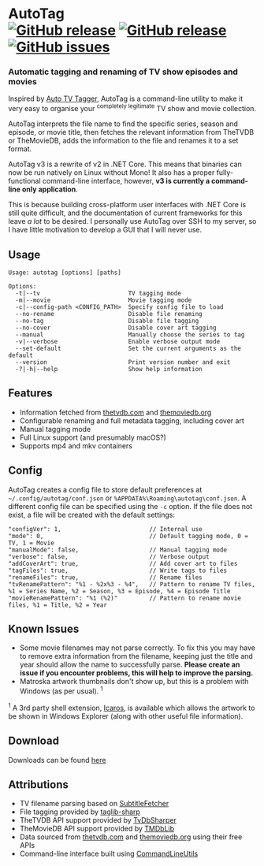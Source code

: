 # AutoTag <br/>[![GitHub release](https://img.shields.io/github/release/jamerst/AutoTag.svg)](https://github.com/jamerst/AutoTag/releases) [![GitHub release](https://img.shields.io/github/downloads/jamerst/AutoTag/total.svg)](https://github.com/jamerst/AutoTag/releases) [![GitHub issues](https://img.shields.io/github/issues/jamerst/AutoTag.svg)](https://github.com/jamerst/AutoTag/issues)

### Automatic tagging and renaming of TV show episodes and movies

Inspired by [Auto TV Tagger](https://sourceforge.net/projects/autotvtagger/), AutoTag is a command-line utility to make it very easy to organise your <sup>completely legitimate</sup> TV show and movie collection.

AutoTag interprets the file name to find the specific series, season and episode, or movie title, then fetches the relevant information from TheTVDB or TheMovieDB, adds the information to the file and renames it to a set format.

AutoTag v3 is a rewrite of v2 in .NET Core. This means that binaries can now be run natively on Linux without Mono! It also has a proper fully-functional command-line interface, however, **v3 is currently a command-line only application**.

This is because building cross-platform user interfaces with .NET Core is still quite difficult, and the documentation of current frameworks for this leave *a lot* to be desired. I personally use AutoTag over SSH to my server, so I have little motivation to develop a GUI that I will never use.

## Usage
```
Usage: autotag [options] [paths]

Options:
  -t|--tv                         TV tagging mode
  -m|--movie                      Movie tagging mode
  -c|--config-path <CONFIG_PATH>  Specify config file to load
  --no-rename                     Disable file renaming
  --no-tag                        Disable file tagging
  --no-cover                      Disable cover art tagging
  --manual                        Manually choose the series to tag
  -v|--verbose                    Enable verbose output mode
  --set-default                   Set the current arguments as the default
  --version                       Print version number and exit
  -?|-h|--help                    Show help information

```

## Features
- Information fetched from [thetvdb.com](https://www.thetvdb.com/) and [themoviedb.org](https://www.themoviedb.org/)
- Configurable renaming and full metadata tagging, including cover art
- Manual tagging mode
- Full Linux support (and presumably macOS?)
- Supports mp4 and mkv containers

## Config
AutoTag creates a config file to store default preferences at `~/.config/autotag/conf.json` or `%APPDATA%\Roaming\autotag\conf.json`. A different config file can be specified using the `-c` option. If the file does not exist, a file will be created with the default settings:
```
"configVer": 1,                         // Internal use
"mode": 0,                              // Default tagging mode, 0 = TV, 1 = Movie
"manualMode": false,                    // Manual tagging mode
"verbose": false,                       // Verbose output
"addCoverArt": true,                    // Add cover art to files
"tagFiles": true,                       // Write tags to files
"renameFiles": true,                    // Rename files
"tvRenamePattern": "%1 - %2x%3 - %4",   // Pattern to rename TV files, %1 = Series Name, %2 = Season, %3 = Episode, %4 = Episode Title
"movieRenamePattern": "%1 (%2)"         // Pattern to rename movie files, %1 = Title, %2 = Year
```

## Known Issues
- Some movie filenames may not parse correctly. To fix this you may have to remove extra information from the filename, keeping just the title and year should allow the name to successfully parse. **Please create an issue if you encounter problems, this will help to improve the parsing.**
- Matroska artwork thumbnails don't show up, but this is a problem with Windows (as per usual). <sup>1</sup>

<sup>1</sup> A 3rd party shell extension, [Icaros](http://shark007.net/tools.html), is available which allows the artwork to be shown in Windows Explorer (along with other useful file information).

## Download
Downloads can be found [here](https://github.com/jamerst/AutoTag/releases)

## Attributions
- TV filename parsing based on [SubtitleFetcher](https://github.com/pheiberg/SubtitleFetcher)
- File tagging provided by [taglib-sharp](https://github.com/mono/taglib-sharp)
- TheTVDB API support provided by [TvDbSharper](https://github.com/HristoKolev/TvDbSharper)
- TheMovieDB API support provided by [TMDbLib](https://github.com/LordMike/TMDbLib)
- Data sourced from [thetvdb.com](https://www.thetvdb.com/) and [themoviedb.org](https://www.themoviedb.org/) using their free APIs
- Command-line interface built using [CommandLineUtils](https://github.com/natemcmaster/CommandLineUtils)